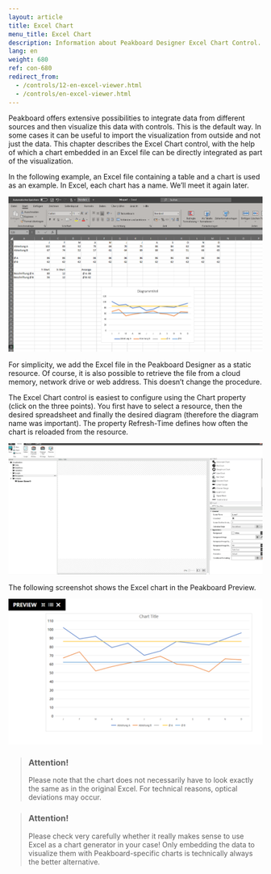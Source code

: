 ```yaml
---
layout: article
title: Excel Chart
menu_title: Excel Chart
description: Information about Peakboard Designer Excel Chart Control.
lang: en
weight: 680
ref: con-680
redirect_from:
  - /controls/12-en-excel-viewer.html
  - /controls/en-excel-viewer.html
---
```


Peakboard offers extensive possibilities to integrate data from different sources and then visualize this data with controls. This is the default way. In some cases it can be useful to import the visualization from outside and not just the data. This chapter describes the Excel Chart control, with the help of which a chart embedded in an Excel file can be directly integrated as part of the visualization.

In the following example, an Excel file containing a table and a chart is used as an example. In Excel, each chart has a name. We’ll meet it again later.

![image_1](/assets/images/Controls/Excel-Viewer/Controls_ExcelViewer_01.png)

For simplicity, we add the Excel file in the Peakboard Designer as a static resource. Of course, it is also possible to retrieve the file from a cloud memory, network drive or web address. This doesn’t change the procedure.

The Excel Chart control is easiest to configure using the Chart property (click on the three points). You first have to select a resource, then the desired spreadsheet and finally the desired diagram (therefore the diagram name was important). The property Refresh-Time defines how often the chart is reloaded from the resource.

![image_1](/assets/images/Controls/Excel-Viewer/Controls_ExcelViewer_02.gif)

The following screenshot shows the Excel chart in the Peakboard Preview.

![image_1](/assets/images/Controls/Excel-Viewer/Controls_ExcelViewer_03.png)

> ### Attention!
>
> Please note that the chart does not necessarily have to look exactly the same as in the original Excel. For technical reasons, optical deviations may occur.

> ### Attention!
>
>Please check very carefully whether it really makes sense to use Excel as a chart generator in your case! Only embedding the data to visualize them with Peakboard-specific charts is technically always the better alternative.
